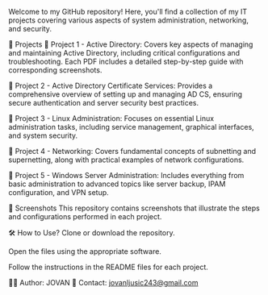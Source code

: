 
Welcome to my GitHub repository! Here, you'll find a collection of my IT projects covering various aspects of system administration, networking, and security.

📌 Projects
🔹 Project 1 - Active Directory: Covers key aspects of managing and maintaining Active Directory, including critical configurations and troubleshooting. Each PDF includes a detailed step-by-step guide with corresponding screenshots.

🔹 Project 2 - Active Directory Certificate Services: Provides a comprehensive overview of setting up and managing AD CS, ensuring secure authentication and server security best practices.

🔹 Project 3 - Linux Administration: Focuses on essential Linux administration tasks, including service management, graphical interfaces, and system security.

🔹 Project 4 - Networking: Covers fundamental concepts of subnetting and supernetting, along with practical examples of network configurations.

🔹 Project 5 - Windows Server Administration: Includes everything from basic administration to advanced topics like server backup, IPAM configuration, and VPN setup.

📸 Screenshots
This repository contains screenshots that illustrate the steps and configurations performed in each project.

🛠 How to Use?
Clone or download the repository.

Open the files using the appropriate software.

Follow the instructions in the README files for each project.

👨‍💻 Author: JOVAN
📧 Contact: jovanljusic243@gmail.com
